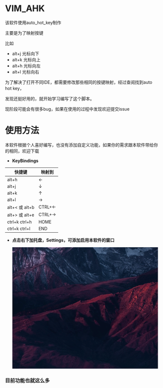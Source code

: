 # VIM_AHK

该软件使用auto_hot_key制作

主要是为了映射按键

比如

- alt+j 光标向下
- alt+k 光标向上
- alt+h 光标向左
- alt+l 光标向右

为了解决了打开不同IDE，都需要修改那些相同的按键映射，经过查阅找到auto hot key，

发现还挺好用的，就开始学习编写了这个脚本。

现阶段可能会有很多bug，如果在使用的过程中发现欢迎提交issue

# 使用方法

本软件根据个人喜好编写，也没有添加自定义功能，如果你的需求跟本软件带给你的相同，欢迎下载

- **KeyBindings**

| 快捷键 | 映射到 |
| ---- | ---- |
|   alt+h   | ← |
|   alt+j   | ↓ |
|   alt+k   | ↑ |
|   alt+l   | → |
|   alt+< 或 alt+b   | CTRL+← |
|   alt+> 或 alt+e   | CTRL+→ |
|   ctrl+k ctrl+h    | HOME |
|	ctrl+k ctrl+l		| END |

- **点击右下加托盘，Settings，可添加启用本软件的窗口**

  ![GIF](README/GIF.gif)



### 目前功能也就这么多

